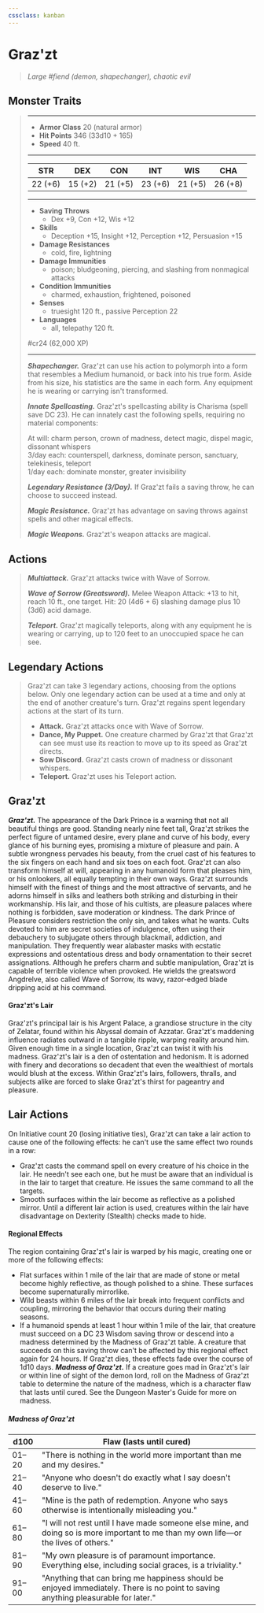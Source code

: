```yaml
---
cssclass: kanban
---
```


# Graz'zt
>*Large #fiend (demon, shapechanger), chaotic evil*
## Monster Traits
>___
>- **Armor Class** 20 (natural armor)
>- **Hit Points** 346 (33d10 + 165)
>- **Speed** 40 ft.
>___
>|STR|DEX|CON|INT|WIS|CHA|
>|:---:|:---:|:---:|:---:|:---:|:---:|
>|22 (+6)|15 (+2)|21 (+5)|23 (+6)|21 (+5)|26 (+8)|
>___
>- **Saving Throws**
>	 - Dex +9, Con +12, Wis +12
>- **Skills**
>	 - Deception +15, Insight +12, Perception +12, Persuasion +15
>- **Damage Resistances**
>	 - cold, fire, lightning
>- **Damage Immunities**
>	 - poison; bludgeoning, piercing, and slashing from nonmagical attacks
>- **Condition Immunities**
>	 - charmed, exhaustion, frightened, poisoned
>- **Senses**
>	 - truesight 120 ft., passive Perception 22
>- **Languages**
>	 - all, telepathy 120 ft.
>
> #cr24 (62,000 XP)
>___
>***Shapechanger.*** Graz'zt can use his action to polymorph into a form that resembles a Medium humanoid, or back into his true form. Aside from his size, his statistics are the same in each form. Any equipment he is wearing or carrying isn't transformed.  
>
>***Innate Spellcasting.*** Graz'zt's spellcasting ability is Charisma (spell save DC 23). He can innately cast the following spells, requiring no material components:  
>
>At will: charm person, crown of madness, detect magic, dispel magic, dissonant whispers  
>3/day each: counterspell, darkness, dominate person, sanctuary, telekinesis, teleport  
>1/day each: dominate monster, greater invisibility  
>
>
>***Legendary Resistance (3/Day).*** If Graz'zt fails a saving throw, he can choose to succeed instead.  
>
>***Magic Resistance.*** Graz'zt has advantage on saving throws against spells and other magical effects.  
>
>***Magic Weapons.*** Graz'zt's weapon attacks are magical.  
>
## Actions
>***Multiattack.*** Graz'zt attacks twice with Wave of Sorrow.  
>
>***Wave of Sorrow (Greatsword).*** Melee Weapon Attack: +13 to hit, reach 10 ft., one target. Hit: 20 (4d6 + 6) slashing damage plus 10 (3d6) acid damage.  
>
>***Teleport.*** Graz'zt magically teleports, along with any equipment he is wearing or carrying, up to 120 feet to an unoccupied space he can see.  
>
## Legendary Actions
>Graz'zt can take 3 legendary actions, choosing from the options below. Only one legendary action can be used at a time and only at the end of another creature's turn. Graz'zt regains spent legendary actions at the start of its turn.
>
>- **Attack.**
> Graz'zt attacks once with Wave of Sorrow.
>- **Dance, My Puppet.**
> One creature charmed by Graz'zt that Graz'zt can see must use its reaction to move up to its speed as Graz'zt directs.
>- **Sow Discord.**
> Graz'zt casts crown of madness or dissonant whispers.
>- **Teleport.**
> Graz'zt uses his Teleport action.
## Graz'zt
***Graz'zt.*** The appearance of the Dark Prince is a warning that not all beautiful things are good. Standing nearly nine feet tall, Graz'zt strikes the perfect figure of untamed desire, every plane and curve of his body, every glance of his burning eyes, promising a mixture of pleasure and pain. A subtle wrongness pervades his beauty, from the cruel cast of his features to the six fingers on each hand and six toes on each foot. Graz'zt can also transform himself at will, appearing in any humanoid form that pleases him, or his onlookers, all equally tempting in their own ways.
Graz'zt surrounds himself with the finest of things and the most attractive of servants, and he adorns himself in silks and leathers both striking and disturbing in their workmanship. His lair, and those of his cultists, are pleasure palaces where nothing is forbidden, save moderation or kindness.
The dark Prince of Pleasure considers restriction the only sin, and takes what he wants. Cults devoted to him are secret societies of indulgence, often using their debauchery to subjugate others through blackmail, addiction, and manipulation. They frequently wear alabaster masks with ecstatic expressions and ostentatious dress and body ornamentation to their secret assignations.
Although he prefers charm and subtle manipulation, Graz'zt is capable of terrible violence when provoked. He wields the greatsword Angdrelve, also called Wave of Sorrow, its wavy, razor-edged blade dripping acid at his command.
#### Graz'zt's Lair
Graz'zt's principal lair is his Argent Palace, a grandiose structure in the city of Zelatar, found within his Abyssal domain of Azzatar. Graz'zt's maddening influence radiates outward in a tangible ripple, warping reality around him. Given enough time in a single location, Graz'zt can twist it with his madness. Graz'zt's lair is a den of ostentation and hedonism. It is adorned with finery and decorations so decadent that even the wealthiest of mortals would blush at the excess. Within Graz'zt's lairs, followers, thralls, and subjects alike are forced to slake Graz'zt's thirst for pageantry and pleasure.
## Lair Actions
On Initiative count 20 (losing initiative ties), Graz'zt can take a lair action to cause one of the following effects: he can't use the same effect two rounds in a row:
- Graz'zt casts the command spell on every creature of his choice in the lair. He needn't see each one, but he must be aware that an individual is in the lair to target that creature. He issues the same command to all the targets.
- Smooth surfaces within the lair become as reflective as a polished mirror. Until a different lair action is used, creatures within the lair have disadvantage on Dexterity (Stealth) checks made to hide.
#### Regional Effects
The region containing Graz'zt's lair is warped by his magic, creating one or more of the following effects:
- Flat surfaces within 1 mile of the lair that are made of stone or metal become highly reflective, as though polished to a shine. These surfaces become supernaturally mirrorlike.
- Wild beasts within 6 miles of the lair break into frequent conflicts and coupling, mirroring the behavior that occurs during their mating seasons.
- If a humanoid spends at least 1 hour within 1 mile of the lair, that creature must succeed on a DC 23 Wisdom saving throw or descend into a madness determined by the Madness of Graz'zt table. A creature that succeeds on this saving throw can't be affected by this regional effect again for 24 hours.
If Graz'zt dies, these effects fade over the course of 1d10 days.
***Madness of Graz'zt.*** If a creature goes mad in Graz'zt's lair or within line of sight of the demon lord, roll on the Madness of Graz'zt table to determine the nature of the madness, which is a character flaw that lasts until cured. See the Dungeon Master's Guide for more on madness.
##### Madness of Graz'zt
| d100 | Flaw (lasts until cured) |
|---|---|
| 01–20 | "There is nothing in the world more important than me and my desires." |
| 21–40 | "Anyone who doesn't do exactly what I say doesn't deserve to live." |
| 41–60 | "Mine is the path of redemption. Anyone who says otherwise is intentionally misleading you." |
| 61–80 | "I will not rest until I have made someone else mine, and doing so is more important to me than my own life—or the lives of others." |
| 81–90 | "My own pleasure is of paramount importance. Everything else, including social graces, is a triviality." |
| 91–00 | "Anything that can bring me happiness should be enjoyed immediately. There is no point to saving anything pleasurable for later." |